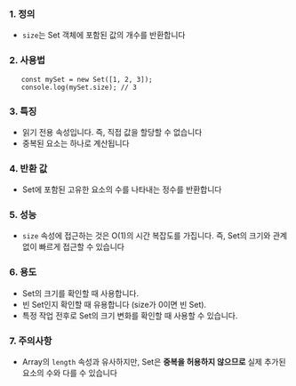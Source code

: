 <h3 id="1-정의">1. 정의</h3>
<ul>
<li><code>size</code>는 Set 객체에 포함된 값의 개수를 반환합니다</li>
</ul>
<h3 id="2-사용법">2. 사용법</h3>
<pre><code class="language-javascript">   const mySet = new Set([1, 2, 3]);
   console.log(mySet.size); // 3</code></pre>
<h3 id="3-특징">3. 특징</h3>
<ul>
<li>읽기 전용 속성입니다. 즉, 직접 값을 할당할 수 없습니다</li>
<li>중복된 요소는 하나로 계산됩니다</li>
</ul>
<h3 id="4-반환-값">4. 반환 값</h3>
<ul>
<li>Set에 포함된 고유한 요소의 수를 나타내는 정수를 반환합니다</li>
</ul>
<h3 id="5-성능">5. 성능</h3>
<ul>
<li><code>size</code> 속성에 접근하는 것은 O(1)의 시간 복잡도를 가집니다. 즉, Set의 크기와 관계없이 빠르게 접근할 수 있습니다</li>
</ul>
<h3 id="6-용도">6. 용도</h3>
<ul>
<li>Set의 크기를 확인할 때 사용합니다.</li>
<li>빈 Set인지 확인할 때 유용합니다 (size가 0이면 빈 Set).</li>
<li>특정 작업 전후로 Set의 크기 변화를 확인할 때 사용할 수 있습니다.</li>
</ul>
<h3 id="7-주의사항">7. 주의사항</h3>
<ul>
<li>Array의 <code>length</code> 속성과 유사하지만, Set은 <strong>중복을 허용하지 않으므로</strong> 실제 추가된 요소의 수와 다를 수 있습니다</li>
</ul>